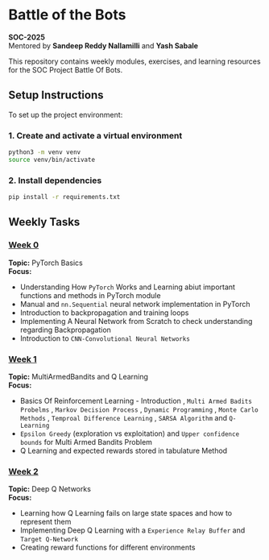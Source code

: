 # Battle of the Bots

**SOC-2025**  
Mentored by **Sandeep Reddy Nallamilli** and **Yash Sabale**

This repository contains weekly modules, exercises, and learning resources for the SOC Project Battle Of Bots.

## Setup Instructions

To set up the project environment:

### 1. Create and activate a virtual environment

```bash
python3 -m venv venv
source venv/bin/activate  
```

### 2. Install dependencies
```bash
pip install -r requirements.txt
```

## Weekly Tasks

### [Week 0](./Week0/)
**Topic:** PyTorch Basics  
**Focus:**
- Understanding How `PyTorch` Works and Learning abiut important functions and methods in PyTorch module
- Manual and `nn.Sequential` neural network implementation in PyTorch
- Introduction to backpropagation and training loops
- Implementing A Neural Network from Scratch to check understanding regarding Backpropagation
- Introduction to `CNN-Convolutional Neural Networks`

### [Week 1](./Week1/)
**Topic:** MultiArmedBandits and Q Learning  
**Focus:**
- Basics Of Reinforcement Learning - Introduction , `Multi Armed Badits Probelms` , `Markov Decision Process` , `Dynamic Programming` , `Monte Carlo Methods` , `Temproal Difference Learning` , `SARSA Algorithm` and `Q-Learning` 
- `Epsilon Greedy` (exploration vs exploitation) and `Upper confidence bounds` for Multi Armed Bandits Problem
- Q Learning and expected rewards stored in tabulature Method

### [Week 2](./Week2/)
**Topic:** Deep Q Networks  
**Focus:**
- Learning how Q Learning fails on large state spaces and how to represent them
- Implementing Deep Q Learning with a `Experience Relay Buffer` and `Target Q-Network`
- Creating reward functions for different environments
